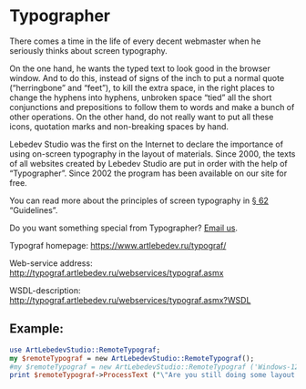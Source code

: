 # Typographer

There comes a time in the life of every decent webmaster when he seriously thinks about screen typography.

On the one hand, he wants the typed text to look good in the browser window. And to do this, instead of signs of the inch to put a normal quote (“herringbone” and “feet”), to kill the extra space, in the right places to change the hyphens into hyphens, unbroken space “tied” all the short conjunctions and prepositions to follow them to words and make a bunch of other operations. On the other hand, do not really want to put all these icons, quotation marks and non-breaking spaces by hand.

Lebedev Studio was the first on the Internet to declare the importance of using on-screen typography in the layout of materials. Since 2000, the texts of all websites created by Lebedev Studio are put in order with the help of “Typographer”. Since 2002 the program has been available on our site for free.

You can read more about the principles of screen typography in [§ 62](https://www.artlebedev.ru/kovodstvo/sections/62/) “Guidelines”.

Do you want something special from Typographer? [Email us](mailto:tema@tema.ru?subject=typograf_wish_list).

Typograf homepage: https://www.artlebedev.ru/typograf/

Web-service address: http://typograf.artlebedev.ru/webservices/typograf.asmx

WSDL-description: http://typograf.artlebedev.ru/webservices/typograf.asmx?WSDL

## Example:
``` perl
use ArtLebedevStudio::RemoteTypograf;
my $remoteTypograf = new ArtLebedevStudio::RemoteTypograf();
#my $remoteTypograf = new ArtLebedevStudio::RemoteTypograf ('Windows-1251');
print $remoteTypograf->ProcessText ("\"Are you still doing some layout work in \"Word\"?\n - Then we go to you!\"");
```